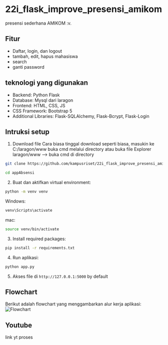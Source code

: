# 22i_flask_improve_presensi_amikom

presensi sederhana AMIKOM :v.

## Fitur
- Daftar, login, dan logout
- tambah, edit, hapus mahasiswa
- search
- ganti password

## teknologi yang digunakan
- Backend: Python Flask
- Database: Mysql dari laragon
- Frontend: HTML, CSS, JS
- CSS Framework: Bootstrap 5
- Additional Libraries: Flask-SQLAlchemy, Flask-Bcrypt, Flask-Login

## Intruksi setup
1. Download file
Cara biasa tinggal download seperti biasa, masukin ke C:/laragon/www
buka cmd melalui directory
atau
buka file Explorer laragon/www --> buka cmd di directory 
```bash
git clone https://github.com/kampusriset/22i_flask_improve_presensi_amikom.git
```
```bash
cd appAbsensi
```

2. Buat dan aktifkan virtual environment:
```bash
python -m venv venv
```
Windows: 
```bash
venv\Scripts\activate
```
mac:
```bash
source venv/bin/activate
```

3. Install required packages:
```bash
pip install -r requirements.txt
```

4. Run aplikasi:
```bash
python app.py
```

5. Akses file di `http://127.0.0.1:5000` by default

## Flowchart
Berikut adalah flowchart yang menggambarkan alur kerja aplikasi:
![Flowchart](https://github.com/user-attachments/assets/cadb8172-5aa7-4270-a8bf-f61845635c51)


## Youtube
link yt proses
